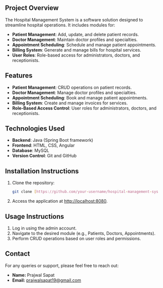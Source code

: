 ## Project Overview
The Hospital Management System is a software solution designed to streamline hospital operations. It includes modules for:
- **Patient Management**: Add, update, and delete patient records.
- **Doctor Management**: Maintain doctor profiles and specialties.
- **Appointment Scheduling**: Schedule and manage patient appointments.
- **Billing System**: Generate and manage bills for hospital services.
- **User Roles**: Role-based access for administrators, doctors, and receptionists.

## Features
- **Patient Management**: CRUD operations on patient records.
- **Doctor Management**: Manage doctor profiles and specialties.
- **Appointment Scheduling**: Book and manage patient appointments.
- **Billing System**: Create and manage invoices for services.
- **Role-Based Access Control**: User roles for administrators, doctors, and receptionists.

## Technologies Used
- **Backend**: Java (Spring Boot framework)
- **Frontend**: HTML, CSS, Angular
- **Database**: MySQL
- **Version Control**: Git and GitHub

## Installation Instructions
1. Clone the repository:
   ```bash
   git clone [https://github.com/your-username/hospital-management-system.git](https://github.com/i-Prajwalsapat/Hospital-Managment-System)
2. Access the application at [http://localhost:8080](http://localhost:8080).

## Usage Instructions
1. Log in using the admin account.
2. Navigate to the desired module (e.g., Patients, Doctors, Appointments).
3. Perform CRUD operations based on user roles and permissions.

## Contact
For any queries or support, please feel free to reach out:

- **Name:** Prajwal Sapat  
- **Email:** [prajwalsapat19@gmail.com](mailto:prajwalsapat19@gmail.com)
```
